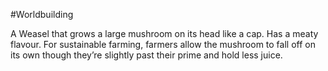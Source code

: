 #Worldbuilding 

A Weasel that grows a large mushroom on its head like a cap. Has a meaty flavour. For sustainable farming, farmers allow the mushroom to fall off on its own though they’re slightly past their prime and hold less juice.
